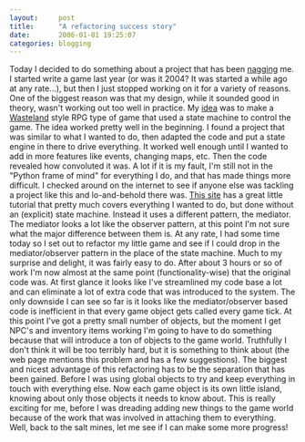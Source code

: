 ```yaml
---
layout:     post
title:      "A refactoring success story"
date:       2006-01-01 19:25:07
categories: blogging
---
```

Today I decided to do something about a project that has been [nagging](http://ironboundsoftware.com/blog/2005/11/23/trying-to-see-if-you-fail/) me. I started write a game last year (or was it 2004? It was started a while ago at any rate...), but then I just stopped working on it for a variety of reasons. One of the biggest reason was that my design, while it sounded good in theory, wasn't working out too well in practice. My [idea](http://ironboundsoftware.com/blog/2004/08/02/learning-from-past-mistakes/) was to make a [Wasteland](http://wasteland.rockdud.net/index.html) style RPG type of game that used a state machine to control the game. The idea worked pretty well in the beginning. I found a project that was similar to what I wanted to do, then adapted the code and put a state engine in there to drive everything. It worked well enough until I wanted to add in more features like events, changing maps, etc. Then the code revealed how convoluted it was. A lot if it is my fault, I'm still not in the "Python frame of mind" for everything I do, and that has made things more difficult. I checked around on the internet to see if anyone else was tackling a project like this and lo-and-behold there was. [This site](http://sjbrown.ezide.com/games/writing-games.html) has a great little tutorial that pretty much covers everything I wanted to do, but done without an (explicit) state machine. Instead it uses a different pattern, the mediator. The mediator looks a lot like the observer pattern, at this point I'm not sure what the major difference between them is. At any rate, I had some time today so I set out to refactor my little game and see if I could drop in the mediator/observer pattern in the place of the state machine. Much to my surprise and delight, it was fairly easy to do. After about 3 hours or so of work I'm now almost at the same point (functionality-wise) that the original code was. At first glance it looks like I've streamlined my code base a lot and can eliminate a lot of extra code that was introduced to the system. The only downside I can see so far is it looks like the mediator/observer based code is inefficient in that every game object gets called every game tick. At this point I've got a pretty small number of objects, but the moment I get NPC's and inventory items working I'm going to have to do something because that will introduce a ton of objects to the game world. Truthfully I don't think it will be too terribly hard, but it is something to think about (the web page mentions this problem and has a few suggestions). The biggest and nicest advantage of this refactoring has to be the separation that has been gained. Before I was using global objects to try and keep everything in touch with everything else. Now each game object is its own little island, knowing about only those objects it needs to know about. This is really exciting for me, before I was dreading adding new things to the game world because of the work that was involved in attaching them to everything. Well, back to the salt mines, let me see if I can make some more progress!
